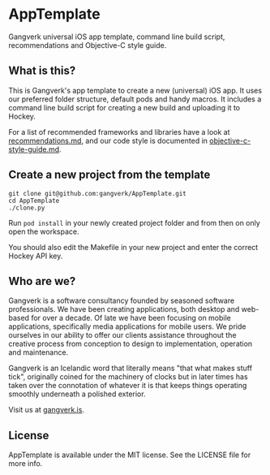 # AppTemplate
Gangverk universal iOS app template, command line build script, recommendations and Objective-C style guide.


## What is this?
This is Gangverk's app template to create a new (universal) iOS app. It uses our preferred folder structure, default pods and handy macros. It includes a command line build script for creating a new build and uploading it to Hockey.

For a list of recommended frameworks and libraries have a look at [recommendations.md](https://github.com/gangverk/AppTemplate/blob/master/recommendations.md), and our code style is documented in [objective-c-style-guide.md](https://github.com/gangverk/AppTemplate/blob/master/objective-c-style-guide.md).


## Create a new project from the template
```
git clone git@github.com:gangverk/AppTemplate.git
cd AppTemplate
./clone.py
```

Run `pod install` in your newly created project folder and from then on only open the workspace.

You should also edit the Makefile in your new project and enter the correct Hockey API key.


## Who are we?
Gangverk is a software consultancy founded by seasoned software professionals. We have been creating applications, both desktop and web-based for over a decade. Of late we have been focusing on mobile applications, specifically media applications for mobile users. We pride ourselves in our ability to offer our clients assistance throughout the creative process from conception to design to implementation, operation and maintenance.

Gangverk is an Icelandic word that literally means "that what makes stuff tick", originally coined for the machinery of clocks but in later times has taken over the connotation of whatever it is that keeps things operating smoothly underneath a polished exterior.

Visit us at [gangverk.is](http://www.gangverk.is).


## License
AppTemplate is available under the MIT license. See the LICENSE file for more info.